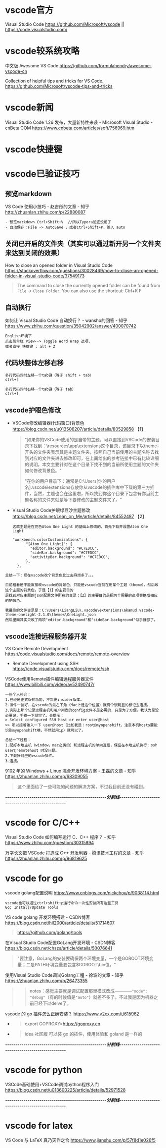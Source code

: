 
# vscode官方

Visual Studio Code https://github.com/Microsoft/vscode || https://code.visualstudio.com/

# vscode较系统攻略

中文版 Awesome VS Code https://github.com/formulahendry/awesome-vscode-cn

Collection of helpful tips and tricks for VS Code. https://github.com/Microsoft/vscode-tips-and-tricks

# vscode新闻

Visual Studio Code 1.26 发布，大量新特性来袭 - Microsoft Visual Studio - cnBeta.COM https://www.cnbeta.com/articles/soft/756969.htm

# vscode快捷键

# vscode已验证技巧

## 预览markdown

VS Code 使用小技巧 - 赵吉彤的文章 - 知乎 http://zhuanlan.zhihu.com/p/22880087
```
- 预览markdown Ctrl+Shift+V  //所以Typora彻底没用了
- 自动保存：File -> AutoSave ，或者Ctrl+Shift+P，输入 auto
```

## 关闭已开启的文件夹（其实可以通过新开另一个文件夹来达到关闭的效果）

How to close an opened folder in Visual Studio Code https://stackoverflow.com/questions/30028469/how-to-close-an-opened-folder-in-visual-studio-code/37549173
> The command to close the currently opened folder can be found from `File` -> `Close Folder`. You can also use the shortcut: Ctrl+K F

## 自动换行

如何让 Visual Studio Code 自动换行？ - wansho的回答 - 知乎 https://www.zhihu.com/question/35042902/answer/400070742
```
English环境下
点击菜单栏 View--> Toggle Word Wrap 选项.
或者直接 快捷键 : alt + Z
```

## 代码块整体左移右移

```
多行代码同时左移一个tab键（等于 shift + tab）
ctrl+[

多行代码同时右移一个tab键（等于 tab）
ctrl+]
```

## vscode护眼色修改

- VSCode修改编辑器(代码窗口)背景色 https://blog.csdn.net/u013506207/article/details/80529858   【1】
  > "如果你的VSCode使用的是自带的主题，可以直接到VSCode的安装目录下找到：\resources\app\extensions这个目录，该目录下以theme-开头的文件夹表示其是主题文件夹，按照自己当前使用的主题名称去找到对应的文件夹进去修改即可，在上面给出的参考链接中已有比较详细的说明。本文主要针对在这个目录下找不到的当前所使用主题的文件夹如何修改背景色。"
  >
  > "在你的用户目录下：通常是C:\Users[你的用户名].vscode\extensions存放你从vscode的插件库中下载的第三方插件，当然，主题也会在这里啦，所以找到你这个目录下包含有你当前主题名称的文件夹就是等下要修改的主题文件夹了。"
- Visual Studio Code护眼绿豆沙主题修改 https://blog.csdn.net/Lean_on_Me/article/details/84552487   【2】
  ```
  这款主题是在亮色Atom One Light 的基础上修改的，首先下载并设置Atom One Light
  
  "workbench.colorCustomizations": {
        "[Atom One Light]": {
          "editor.background": "#C7EDCC",   
	      "sideBar.background": "#C7EDCC",
          "activityBar.background": "#C7EDCC",       
        },
    },
  ```
```
总结一下：现在vscode改个背景色比过去麻烦多了。。。

目前粗看是不能直接改vscode的背景色，只能是vscode当前在用某个主题（theme），然后改这个主题的背景色。于是【1】的主要目的
是找到对应主题的json配置文件所在的目录；【2】的主要目的是把两个需要的选项替换成相应的护眼色。

我最终的文件目录是：C:\Users\LiangLiu\.vscode\extensions\akamud.vscode-theme-onelight-2.1.0\themes\OneLight.json
然后里面其实只改了两项"editor.background"和"sideBar.background"似乎就够了。
```

## vscode连接远程服务器开发

VS Code Remote Development https://code.visualstudio.com/docs/remote/remote-overview
- Remote Development using SSH https://code.visualstudio.com/docs/remote/ssh

VSCode使用Remote插件编辑远程服务器文件 https://www.bilibili.com/video/av52490747/
```
一些个人补充：
1.已经是正式版的功能，不需要insider版本。
2.插件一装好，在vscode的最左下角（Mac上是这个位置）就有个很明显的标记去连接。
3.实际上那个记录远程主机和用户列表的config文件不是必需的，只是为了方便。我认为是没必要记，手输一下就完了。会提示：
> Select configured SSH host or enter user@host
>> 所以接着输入一下 user@host（比如我是：root@myopenshift，注意本机hosts要能识别myopenshift噢，不然就用ip）就可以了。

总结一下过程：
1.配好本地主机（window，mac之类的）和远程主机的单向互信，保证在本地主机执行：ssh user@remotehost 时没问题。
2.下载好对应的vscode插件。
3.连接。
```

9102 年的 Windows + Linux 混合开发环境方案 - 王磊的文章 - 知乎 https://zhuanlan.zhihu.com/p/68309055
> 这个里面给了一些可能的问题的解决方案，不过我目前还没有碰到。

***--------------------------------------------------分割线--------------------------------------------------***

# vscode for C/C++

Visual Studio Code 如何编写运行 C、C++ 程序？ - 知乎 https://www.zhihu.com/question/30315894

万字长文把 VSCode 打造成 C++ 开发利器 - 腾讯技术工程的文章 - 知乎 https://zhuanlan.zhihu.com/p/96819625

# vscode for go

vscode golang配置说明 https://www.cnblogs.com/nickchou/p/9038114.html
```
vscode也可以通过ctrl+shift+p运行命令一次性安装所有这些工具
Go: Install/Update Tools
```

VS code golang 开发环境搭建 - CSDN博客 https://blog.csdn.net/hil2000/article/details/51714607
> https://github.com/golang/tools

在Visual Studio Code配置GoLang开发环境 - CSDN博客 https://blog.csdn.net/chszs/article/details/50076641
> "要注意，GoLang的安装要确保两个环境变量，一个是GOROOT环境变量；二是PATH环境变量要包含$GOROOT\bin值。"

使用Visual Studio Code调试Golang工程 - 徐波的文章 - 知乎 https://zhuanlan.zhihu.com/p/26473355
>> notes：感觉主要就是调试配置那里模式改成————`"mode": "debug"`（有的时候值是`"auto"`）就差不多了。不过我是因为机器之前已经下过delve了。

vscode 的 go 插件怎么正确安装？ https://www.v2ex.com/t/615962
- > export GOPROXY=https://goproxy.cn
- > idea 社区版 可以装 go 的插件，使用体验和 goland 是一样的

***--------------------------------------------------分割线--------------------------------------------------***

# vscode for python

VSCode基础使用+VSCode调试python程序入门 https://blog.csdn.net/u013600225/article/details/52971528

***--------------------------------------------------分割线--------------------------------------------------***

# vscode for latex

VS Code 与 LaTeX 真乃天作之合 https://www.jianshu.com/p/57f8d1e026f5
